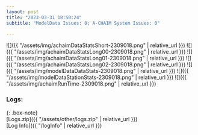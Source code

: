 ```yaml
---
layout: post
title: "2023-03-31 18:50:24"
subtitle: "ModelData Issues: 0; A-CHAIM System Issues: 0"

---
```


![]({{ "/assets/img/achaimDataStatsShort-2309018.png" | relative_url }})
![]({{ "/assets/img/achaimDataStatsLong00-2309018.png" | relative_url }})
![]({{ "/assets/img/achaimDataStatsLong01-2309018.png" | relative_url }})
![]({{ "/assets/img/achaimDataStatsLong02-2309018.png" | relative_url }})
![]({{ "/assets/img/modelDataDataStats-2309018.png" | relative_url }})
![]({{ "/assets/img/modelDataStationStats-2309018.png" | relative_url }})
![]({{ "/assets/img/achaimRunTime-2309018.png" | relative_url }})





### Logs:  
  
{: .box-note}  
[Logs.zip]({{ "/assets/other/logs.zip" | relative_url }})  
[Log Info]({{ "/logInfo" | relative_url }})  
